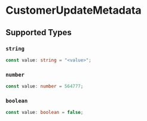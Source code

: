 # CustomerUpdateMetadata


## Supported Types

### `string`

```typescript
const value: string = "<value>";
```

### `number`

```typescript
const value: number = 564777;
```

### `boolean`

```typescript
const value: boolean = false;
```

